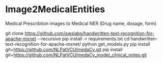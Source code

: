 # Image2MedicalEntities
Medical Prescribtion images to Medical NER (Drug name, dosage, form)

git clone https://github.com/awslabs/handwritten-text-recognition-for-apache-mxnet --recursive
pip install -r requirements.txt
cd handwritten-text-recognition-for-apache-mxnet/
python get_models.py
pip install git+https://github.com/NLPatVCU/medaCy.git
pip install git+https://github.com/NLPatVCU/medaCy_model_clinical_notes.git
